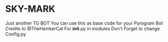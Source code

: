# SKY-MARK
Just another TG BOT
You can use this as base code for your Pyrogram Bot 
Credits to @TheHamkerCat For __init__.py in modules
Don't Forget to change Config.py 
